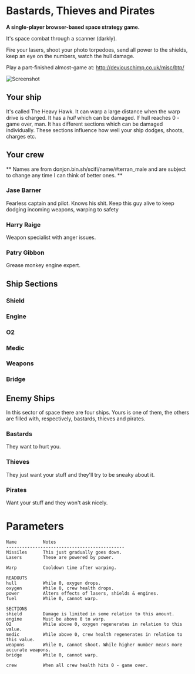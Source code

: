 
Bastards, Thieves and Pirates
=============================

**A single-player browser-based space strategy game.**

It's space combat through a scanner (darkly).

Fire your lasers, shoot your photo torpedoes, send all power to the shields, keep an eye on the numbers, watch the hull damage.

Play a part-finished almost-game at: http://deviouschimp.co.uk/misc/btp/

![Screenshot](http://deviouschimp.co.uk/misc/btp/screenshot.png)

Your ship
---------

It's called The Heavy Hawk. It can warp a large distance when the warp drive is charged. It has a *hull* which can be damaged. If hull reaches 0 - game over, man. It has different sections which can be damaged individually. These sections influence how well your ship dodges, shoots, charges etc.

Your crew
---------

** Names are from donjon.bin.sh/scifi/name/#terran_male and are subject to change any time I can think of better ones. **

### Jase Barner ###

Fearless captain and pilot. Knows his shit. Keep this guy alive to keep dodging incoming weapons, warping to safety

### Harry Raige ###

Weapon specialist with anger issues.

### Patry Gibbon ###

Grease monkey engine expert.

Ship Sections
-------------

### Shield ###



### Engine ###



### O2 ###



### Medic ###



### Weapons ###



### Bridge ###

Enemy Ships
-----------

In this sector of space there are four ships. Yours is one of them, the others are filled with, respectively, bastards, thieves and pirates.


### Bastards ###

They want to hurt you.


### Thieves ###

They just want your stuff and they'll try to be sneaky about it.


### Pirates ###

Want your stuff and they won't ask nicely.



Parameters
==========

    Name          Notes
    ---------------------------------------------
    Missiles      This just gradually goes down.
    Lasers        These are powered by power.
    
    Warp          Cooldown time after warping.
    
    READOUTS
    hull          While 0, oxygen drops.
    oxygen        While 0, crew health drops.
    power         Alters effects of lasers, shields & engines.
    fuel          While 0, cannot warp.
    
    SECTIONS
    shield        Damage is limited in some relation to this amount.
    engine        Must be above 0 to warp.
    O2            While above 0, oxygen regenerates in relation to this value.
    medic         While above 0, crew health regenerates in relation to this value.
    weapons       While 0, cannot shoot. While higher number means more accurate weapons.
    bridge        While 0, cannot warp.
    
    crew          When all crew health hits 0 - game over.
